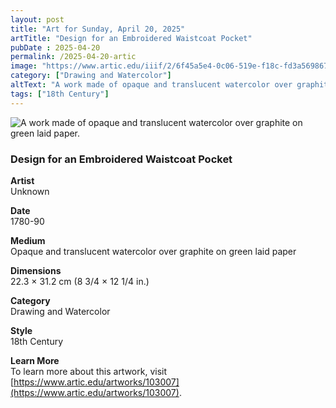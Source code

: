 ```yaml
---
layout: post
title: "Art for Sunday, April 20, 2025"
artTitle: "Design for an Embroidered Waistcoat Pocket"
pubDate : 2025-04-20
permalink: /2025-04-20-artic
image: "https://www.artic.edu/iiif/2/6f45a5e4-0c06-519e-f18c-fd3a569867f9/full/1686,/0/default.jpg"
category: ["Drawing and Watercolor"]
altText: "A work made of opaque and translucent watercolor over graphite on green laid paper."
tags: ["18th Century"]
---
```

 
<img src='https://www.artic.edu/iiif/2/6f45a5e4-0c06-519e-f18c-fd3a569867f9/full/1686,/0/default.jpg' alt='A work made of opaque and translucent watercolor over graphite on green laid paper.' style='border-radius=5px'> 
 
### Design for an Embroidered Waistcoat Pocket
 
**Artist**<br>
Unknown
 
**Date**<br>
1780-90
 
**Medium**<br>
Opaque and translucent watercolor over graphite on green laid paper
 
**Dimensions**<br>
22.3 × 31.2 cm (8 3/4 × 12 1/4 in.)
 
**Category**<br>
Drawing and Watercolor
 
**Style**<br>
18th Century
 
**Learn More**<br>
To learn more about this artwork, visit [https://www.artic.edu/artworks/103007](https://www.artic.edu/artworks/103007).
